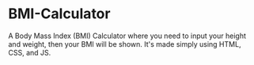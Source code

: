 # BMI-Calculator
A Body Mass Index (BMI) Calculator where you need to input your height and weight, then your BMI will be shown. It's made simply using HTML, CSS, and JS.
